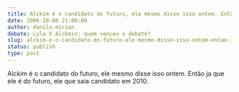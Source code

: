 ```yaml
---
title: Alckim é o candidato do futuro, ele mesmo disse isso ontem. Então ja que ele é do futuro, ele que saia candidato em 2010.
date: 2006-10-08 21:00:00
author: danilo.mirian
debate: Lula X Alckmin: quem venceu o debate?
slug: alckim-e-o-candidato-do-futuro-ele-mesmo-disse-isso-ontem-entao-ja-que-ele-e-do-futuro-ele-que-saia-candidato-em-2010
status: publish 
type: post
---
```


Alckim é o candidato do futuro, ele mesmo disse isso ontem. Então ja que ele é do futuro, ele que saia candidato em 2010. 


